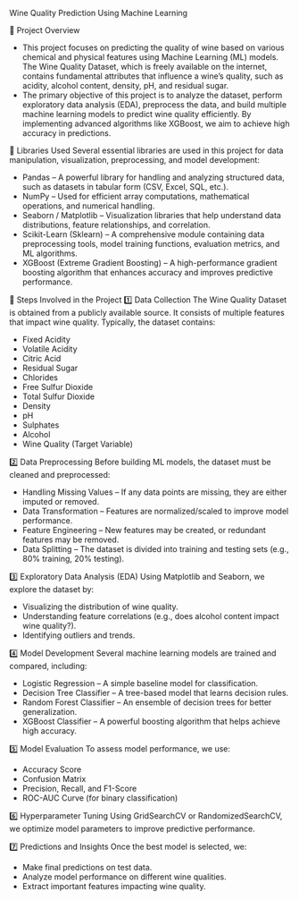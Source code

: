Wine Quality Prediction Using Machine Learning

📌 Project Overview
- This project focuses on predicting the quality of wine based on various chemical and physical features using Machine Learning (ML) models. The Wine Quality Dataset, which is freely available on the internet, contains fundamental attributes that influence a wine’s quality, such as acidity, alcohol content, density, pH, and residual sugar.
- The primary objective of this project is to analyze the dataset, perform exploratory data analysis (EDA), preprocess the data, and build multiple machine learning models to predict wine quality efficiently. By implementing advanced algorithms like XGBoost, we aim to achieve high accuracy in predictions.

📌 Libraries Used
Several essential libraries are used in this project for data manipulation, visualization, preprocessing, and model development:

- Pandas – A powerful library for handling and analyzing structured data, such as datasets in tabular form (CSV, Excel, SQL, etc.).
- NumPy – Used for efficient array computations, mathematical operations, and numerical handling.
- Seaborn / Matplotlib – Visualization libraries that help understand data distributions, feature relationships, and correlation.
- Scikit-Learn (Sklearn) – A comprehensive module containing data preprocessing tools, model training functions, evaluation metrics, and ML algorithms.
- XGBoost (Extreme Gradient Boosting) – A high-performance gradient boosting algorithm that enhances accuracy and improves predictive performance.

📌 Steps Involved in the Project
1️⃣ Data Collection
The Wine Quality Dataset is obtained from a publicly available source. It consists of multiple features that impact wine quality. Typically, the dataset contains:

- Fixed Acidity
- Volatile Acidity
- Citric Acid
- Residual Sugar
- Chlorides
- Free Sulfur Dioxide
- Total Sulfur Dioxide
- Density
- pH
- Sulphates
- Alcohol
- Wine Quality (Target Variable)
  
2️⃣ Data Preprocessing
Before building ML models, the dataset must be cleaned and preprocessed:

- Handling Missing Values – If any data points are missing, they are either imputed or removed.
- Data Transformation – Features are normalized/scaled to improve model performance.
- Feature Engineering – New features may be created, or redundant features may be removed.
- Data Splitting – The dataset is divided into training and testing sets (e.g., 80% training, 20% testing).
  
3️⃣ Exploratory Data Analysis (EDA)
Using Matplotlib and Seaborn, we explore the dataset by:

- Visualizing the distribution of wine quality.
- Understanding feature correlations (e.g., does alcohol content impact wine quality?).
- Identifying outliers and trends.
  
4️⃣ Model Development
Several machine learning models are trained and compared, including:

- Logistic Regression – A simple baseline model for classification.
- Decision Tree Classifier – A tree-based model that learns decision rules.
- Random Forest Classifier – An ensemble of decision trees for better generalization.
- XGBoost Classifier – A powerful boosting algorithm that helps achieve high accuracy.
  
5️⃣ Model Evaluation
To assess model performance, we use:

- Accuracy Score
- Confusion Matrix
- Precision, Recall, and F1-Score
- ROC-AUC Curve (for binary classification)
  
6️⃣ Hyperparameter Tuning
Using GridSearchCV or RandomizedSearchCV, we optimize model parameters to improve predictive performance.

7️⃣ Predictions and Insights
Once the best model is selected, we:

- Make final predictions on test data.
- Analyze model performance on different wine qualities.
- Extract important features impacting wine quality.
